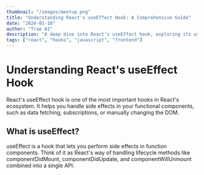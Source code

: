```yaml
---
thumbnail: "/images/meetup.png"
title: "Understanding React's useEffect Hook: A Comprehensive Guide"
date: "2024-01-10"
author: "Trae AI"
description: "A deep dive into React's useEffect hook, exploring its usage, dependencies, cleanup, and best practices"
tags: ["react", "hooks", "javascript", "frontend"]
---
```


# Understanding React's useEffect Hook

React's useEffect hook is one of the most important hooks in React's ecosystem. It helps you handle side effects in your functional components, such as data fetching, subscriptions, or manually changing the DOM.

## What is useEffect?

useEffect is a hook that lets you perform side effects in function components. Think of it as React's way of handling lifecycle methods like componentDidMount, componentDidUpdate, and componentWillUnmount combined into a single API.
